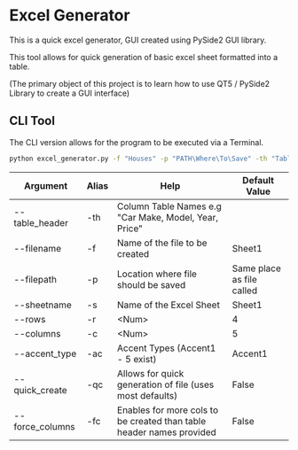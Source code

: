 # Excel Generator


This is a quick excel generator, GUI created using PySide2 GUI library.

This tool allows for quick generation of basic excel sheet formatted into a table.

(The primary object of this project is to learn how to use QT5 / PySide2 Library to create a GUI interface)

## CLI Tool

The CLI version allows for the program to be executed via a Terminal.

```bash
python excel_generator.py -f "Houses" -p "PATH\Where\To\Save" -th "Table, Header, names, seperated, by, a, comma" -ac Accent2
```

| Argument        | Alias | Help                                                                 | Default Value             |
|-----------------|-------|----------------------------------------------------------------------|---------------------------|
| --table_header  | -th   | Column Table Names e.g "Car Make, Model, Year, Price"                |                           |
| --filename      | -f    | Name of the file to be created                                       | Sheet1                    |
| --filepath      | -p    | Location where file should be saved                                  | Same place as file called |
| --sheetname     | -s    | Name of the Excel Sheet                                              | Sheet1                    |
| --rows          | -r    | \<Num>                                                               | 4                         |
| --columns       | -c    | \<Num>                                                               | 5                         |
| --accent_type   | -ac   | Accent Types  (Accent1 - 5 exist)                                    | Accent1                   |
| --quick_create  | -qc   | Allows for quick generation of file (uses most defaults)             | False                     |
| --force_columns | -fc   | Enables for more cols to be created than table header names provided | False                     |
